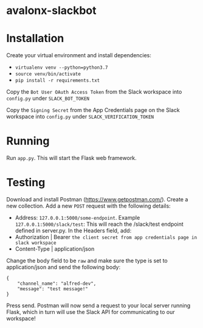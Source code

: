 # avalonx-slackbot


# Installation
Create your virtual environment and install dependencies:
- `virtualenv venv --python=python3.7`
- `source venv/bin/activate`
- `pip install -r requirements.txt`

Copy the `Bot User OAuth Access Token` from the Slack workspace into `config.py` under `SLACK_BOT_TOKEN`


Copy the `Signing Secret` from the App Credentials page on the Slack workspace into `config.py` under `SLACK_VERIFICATION_TOKEN`

# Running
Run `app.py`. This will start the Flask web framework.

# Testing
Download and install Postman (https://www.getpostman.com/). Create a new collection. Add a new `POST` request with the following details:
- Address: `127.0.0.1:5000/some-endpoint`. Example `127.0.0.1:5000/slack/test`: This will reach the /slack/test endpoint defined in server.py.
In the Headers field, add:
- Authorization | Bearer `the client secret from app credentials page in slack workspace`
- Content-Type | application/json

Change the body field to be `raw` and make sure the type is set to application/json and send the following body:
```
{
	"channel_name": "alfred-dev",
	"message": "test message!"
}
```

Press send. Postman will now send a request to your local server running Flask, which in turn will use the Slack API for communicating to our workspace!


